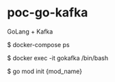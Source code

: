 # poc-go-kafka
GoLang + Kafka

$ docker-compose ps

$ docker exec -it gokafka /bin/bash

$ go mod init {mod_name}
